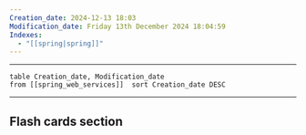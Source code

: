 ```yaml
---
Creation_date: 2024-12-13 18:03
Modification_date: Friday 13th December 2024 18:04:59
Indexes:
  - "[[spring|spring]]"
---
```


----



```dataview
table Creation_date, Modification_date
from [[spring_web_services]]  sort Creation_date DESC
```























---
## Flash cards section
